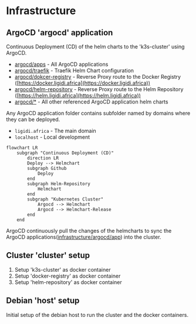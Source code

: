 # Infrastructure

## ArgoCD 'argocd' application

Continuous Deployment (CD) of the helm charts to the 'k3s-cluster' using ArgoCD.

* [argocd/apps](./argocd/apps) - All ArgoCD applications
* [argocd/traefik](./argocd/traefik) - Traefik Helm Chart configuration
* [argocd/dokcer-registry](./argocd/registry) - Reverse Proxy route to the Docker Registry ([https://docker.ligidi.africa](https://docker.ligidi.africa))
* [argocd/helm-repository](./argocd/helm-repository) - Reverse Proxy route to the Helm Repository ([https://helm.ligidi.africa](https://helm.ligidi.africa))
* [argocd/*](./argocd/) - All other referenced ArgoCD application helm charts

Any ArgoCD application folder contains subfolder named by domains where they can be deployed.

* `ligidi.africa` - The main domain
* `localhost` - Local development

```mermaid
flowchart LR
    subgraph "Continuous Deployment (CD)"
        direction LR
        Deploy --> Helmchart
        subgraph Github 
            Deploy
        end
        subgraph Helm-Repository
            Helmchart
        end
        subgraph "Kubernetes Cluster"
            Argocd --> Helmchart
            Argocd --> Helmchart-Release
        end
    end
```

ArgoCD continuously pull the changes of the helmcharts 
to sync the ArgoCD applications([infrastructure/argocd/app](./argocd/app)) into the cluster. 

## Cluster 'cluster' setup

1. Setup 'k3s-cluster' as docker container
2. Setup 'docker-registry' as docker container
3. Setup 'helm-repository' as docker container

## Debian 'host' setup

Initial setup of the debian host to run the cluster and the docker containers.